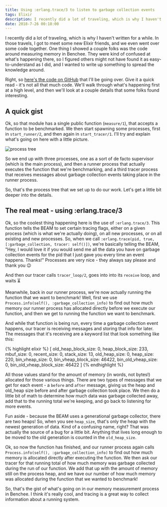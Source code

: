 ```yaml
---
title: Using :erlang.trace/3 to listen to garbage collection events 
tags: Elixir
description: I recently did a lot of traveling, which is why I haven't written for a while. In those travels, I got to meet some new Elixir friends, and we even went over some code together.
date: 2018-7-26 00:18:00
---
```


I recently did a lot of traveling, which is why I haven't written for a while.
In those travels, I got to meet some new Elixir friends, and we even went over
some code together. One thing I showed a couple folks was the code around
measuring memory in Benchee. They were kind of confused at what's happening
there, so I figured others might not have found it as easy-to-understand as I
did, and I wanted to write up something to spread the knowledge around.

Right, so [here's the code on GitHub](https://github.com/PragTob/benchee/blob/f20a518dc98a6c51fd2ad77f2829c98c36fb53ef/lib/benchee/benchmark/measure/memory.ex)
that I'll be going over. Give it a quick read - it's not all that much code.
We'll walk through what's happening first at a high level, and then we'll look
at a couple details that some folks found interesting.

## A quick gist

Ok, so that module has a single public function (`measure/1`), that accepts a
function to be benchmarked. We then start spawning some processes, first in
`start_runner/2`, and then again in `start_tracer/1`. I'll try and explain
what's going on here with a little picture.

![process tree](/assets/images/process_tree.png)

So we end up with three processes, one as a sort of de facto supervisor (which
is the main process), and then a runner process that actually executes the
function that we're benchmarking, and a third tracer process that receives
messages about garbage collection events taking place in the runner process.

So, that's the process tree that we set up to do our work. Let's get a little
bit deeper into the details.

## The real meat - using :erlang.trace/3

Ok, so the coolest thing happening here is the use of `:erlang.trace/3`. This
function tells the BEAM to set certain tracing flags, either on a given process
(which is what we're actually doing), on all new processes, or on all existing
and new processes. So, when we call `:erlang.trace(pid, true,
[:garbage_collection, tracer: self()])`, we're basically telling the BEAM, "Hey,
I would love it if you would send me all the data you have on garbage collection
events for the pid that I just gave you every time an event happens. Thanks!"
Processes are very nice - they always say please and thank you 😉

And then our tracer calls `tracer_loop/2`, goes into into its `receive` loop,
and waits ⏳

Meanwhile, back in our runner process, we're now actually running the function
that we want to benchmark! Well, first we use `Process.info(self(),
:garbage_collection_info)` to find out how much memory our runner process has
allocated directly before we execute our function, and then we get to running the
function we want to benchmark. 

And while that function is being run, every time a garbage collection event
happens, our tracer is receiving messages and storing that info for later. The
messages that it's receiving are a keyword list that look something like this:

{% highlight elixir %}
[
  old_heap_block_size: 0,
  heap_block_size: 233,
  mbuf_size: 0,
  recent_size: 0,
  stack_size: 13,
  old_heap_size: 0,
  heap_size: 220,
  bin_vheap_size: 0,
  bin_vheap_block_size: 46422,
  bin_old_vheap_size: 0,
  bin_old_vheap_block_size: 46422
]
{% endhighlight %}

All those values stand for the amount of memory (in words, not bytes!) allocated
for those various things. There are two types of messages that we get for each
event - a `before` and `after` message, giving us the heap and old_heap size
before and after garbage collection took place. We then do a little bit of math to
determine how much data was garbage collected away, add that to the running
total we're keeping, and go back to listening for more events.

Fun aside - because the BEAM uses a generational garbage collector, there are
two heaps! So, when you see `heap_size`, that's only the heap with the newest
generation of data. Kind of a confusing name, right? That was actually the
source of a bug for a little bit. Anything that lives long enough to be moved to
the old generation is counted in the `old_heap_size`.

Ok, so now the function has finished, and our runner process again calls
`Process.info(self(), :garbage_collection_info)` to find out how much memory is
allocated directly after executing the function. We then ask our tracer for that
running total of how much memory was garbage collected during the run of our
function. We add that up with the amount of memory still on the process heap,
and we have our number of how much memory was allocated during the function that
we wanted to benchmark!

So, that's the gist of what's going on in our memory measurement process in
Benchee. I think it's really cool, and tracing is a great way to collect
information about a running system.
